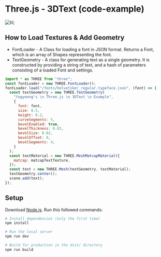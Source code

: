 # Three.js - 3DText (code-example)

![til](3DText-example.gif);

## How to Load Textures & Add Geometry 
- FontLoader - A Class for loading a font in JSON format. Returns a Font, which is an array of Shapes representing the font. 
- TextGeometry - A class for generating text as a single geometry. It is constructed by providing a string of text, and a hash of parameters consisting of a loaded Font and settings.

```javascript
import * as THREE from "three";
const fontLoader = new THREE.FontLoader();
fontLoader.load("/fonts/helvetiker_regular.typeface.json", (font) => {
  const textGeometry = new THREE.TextGeometry(
    "Yugyeong's \n Three.js \n 3DText \n Example",
    {
      font: font,
      size: 0.5,
      height: 0.2,
      curveSegments: 5,
      bevelEnabled: true,
      bevelThickness: 0.03,
      bevelSize: 0.02,
      bevelOffset: 0,
      bevelSegments: 4,
    }
  );
  const textMaterial = new THREE.MeshMatcapMaterial({
    matcap: matcapTextTexture,
  });
  const text = new THREE.Mesh(textGeometry, textMaterial);
  textGeometry.center();
  scene.add(text);
});
```


## Setup
Download [Node.js](https://nodejs.org/en/download/).
Run this followed commands:

``` bash
# Install dependencies (only the first time)
npm install

# Run the local server 
npm run dev

# Build for production in the dist/ directory
npm run build
```
